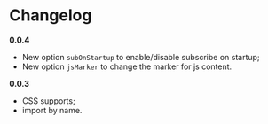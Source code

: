 # Changelog

**0.0.4**

- New option `subOnStartup` to enable/disable subscribe on startup;
- New option `jsMarker` to change the marker for js content.

**0.0.3**

- CSS supports;
- import by name.
